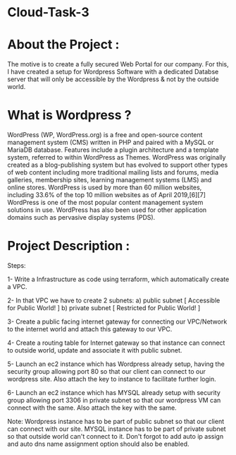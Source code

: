 # Cloud-Task-3

# About the Project :
 
The motive is to create a fully secured Web Portal for our company. For this, I have created a setup for Wordpress Software with a dedicated Databse server that will only be accessible by the Wordpress & not by the outside world.

# What is Wordpress ?

WordPress (WP, WordPress.org) is a free and open-source content management system (CMS) written in PHP and paired with a MySQL or MariaDB database. Features include a plugin architecture and a template system, referred to within WordPress as Themes. WordPress was originally created as a blog-publishing system but has evolved to support other types of web content including more traditional mailing lists and forums, media galleries, membership sites, learning management systems (LMS) and online stores. WordPress is used by more than 60 million websites, including 33.6% of the top 10 million websites as of April 2019,[6][7] WordPress is one of the most popular content management system solutions in use. WordPress has also been used for other application domains such as pervasive display systems (PDS).


# Project Description :

Steps:

1- Write a Infrastructure as code using terraform, which automatically create a VPC.

2- In that VPC we have to create 2 subnets:
a) public subnet [ Accessible for Public World! ] 
b) private subnet [ Restricted for Public World! ]

3- Create a public facing internet gateway for connecting our VPC/Network to the internet world and attach this gateway to our VPC.

4- Create a routing table for Internet gateway so that instance can connect to outside world, update and associate it with public subnet.

5- Launch an ec2 instance which has Wordpress already setup, having the security group allowing port 80 so that our client can connect to our wordpress site. Also attach the key to instance to facilitate further login.

6- Launch an ec2 instance which has MYSQL already setup with security group allowing port 3306 in private subnet so that our wordpress VM can connect with the same. Also attach the key with the same.

Note: Wordpress instance has to be part of public subnet so that our client can connect with our site. MYSQL instance has to be part of private subnet so that outside world can't connect to it. Don't forgot to add auto ip assign and auto dns name assignment option should also be enabled.
